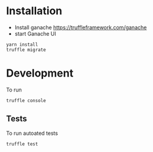 # Installation

- Install ganache https://truffleframework.com/ganache
- start Ganache UI

```
yarn install
truffle migrate
```

# Development

To run
```
truffle console
```

## Tests

To run autoated tests

```
truffle test
```